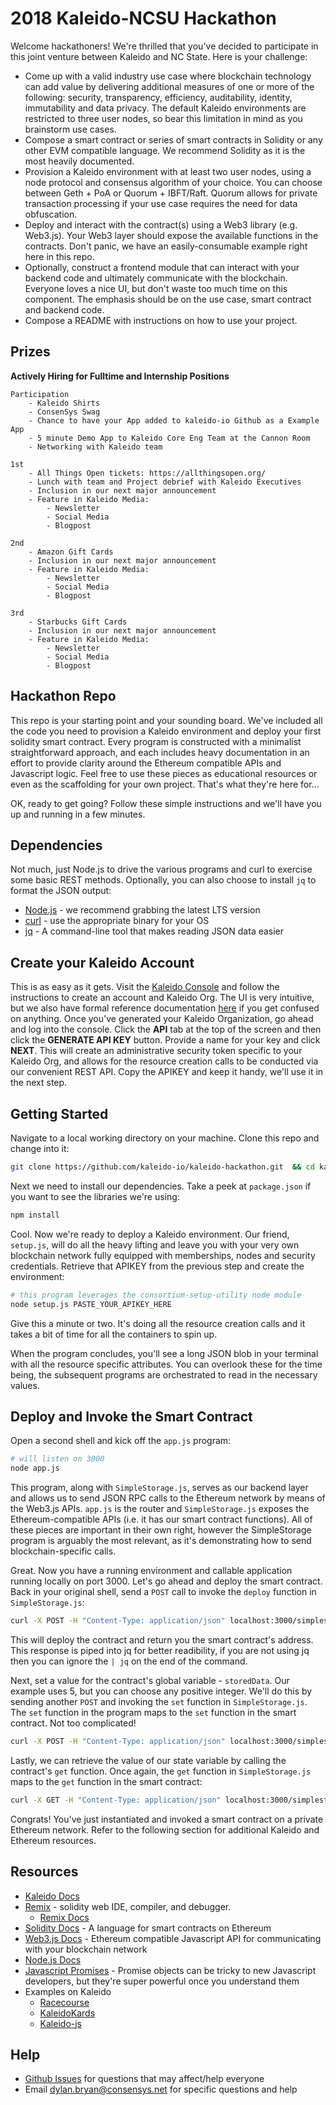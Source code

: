 # 2018 Kaleido-NCSU Hackathon

Welcome hackathoners!  We're thrilled that you've decided to participate in this joint venture between Kaleido and NC State.  Here is your challenge:

* Come up with a valid industry use case where blockchain technology can add value by delivering additional measures of one or more of the following: security, transparency, efficiency, auditability, identity, immutability and data privacy.  The default Kaleido environments are restricted to three user nodes, so bear this limitation in mind as you brainstorm use cases.  
* Compose a smart contract or series of smart contracts in Solidity or any other EVM compatible language.  We recommend Solidity as it is the most heavily documented.
* Provision a Kaleido environment with at least two user nodes, using a node protocol and consensus algorithm of your choice.  You can choose between Geth + PoA or Quorum + IBFT/Raft.  Quorum allows for private transaction processing if your use case requires the need for data obfuscation.
* Deploy and interact with the contract(s) using a Web3 library (e.g. Web3.js).  Your Web3 layer should expose the available functions in the contracts.  Don't panic, we have an easily-consumable example right here in this repo.  
* Optionally, construct a frontend module that can interact with your backend code and ultimately communicate with the blockchain.  Everyone loves a nice UI, but don't waste too much time on this component.  The emphasis should be on the use case, smart contract and backend code.   
* Compose a README with instructions on how to use your project.

## Prizes
**Actively Hiring for Fulltime and Internship Positions**

	Participation
		- Kaleido Shirts
		- ConsenSys Swag
		- Chance to have your App added to kaleido-io Github as a Example App
		- 5 minute Demo App to Kaleido Core Eng Team at the Cannon Room
		- Networking with Kaleido team

	1st
		- All Things Open tickets: https://allthingsopen.org/
		- Lunch with team and Project debrief with Kaleido Executives
		- Inclusion in our next major announcement
		- Feature in Kaleido Media:
			- Newsletter
			- Social Media
			- Blogpost 

	2nd
		- Amazon Gift Cards
		- Inclusion in our next major announcement
		- Feature in Kaleido Media:
			- Newsletter
			- Social Media
			- Blogpost 

	3rd
		- Starbucks Gift Cards 
		- Inclusion in our next major announcement
		- Feature in Kaleido Media:
			- Newsletter
			- Social Media
			- Blogpost 

## Hackathon Repo

This repo is your starting point and your sounding board.  We've included all the code you need to provision a Kaleido environment and deploy your first solidity smart contract.  Every program is constructed with a minimalist straightforward approach, and each includes heavy documentation in an effort to provide clarity around the Ethereum compatible APIs and Javascript logic.  Feel free to use these pieces as educational resources or even as the scaffolding for your own project.  That's what they're here for...

OK, ready to get going?   Follow these simple instructions and we'll have you up and running in a few minutes.

## Dependencies

Not much, just Node.js to drive the various programs and curl to exercise some basic REST methods.  Optionally, you can also choose to install `jq` to format the JSON output:

* [Node.js](https://nodejs.org/en/download/) - we recommend grabbing the latest LTS version
* [curl](https://curl.haxx.se/download.html) - use the appropriate binary for your OS
* [jq](https://stedolan.github.io/jq/) - A command-line tool that makes reading JSON data easier

## Create your Kaleido Account

This is as easy as it gets.  Visit the [Kaleido Console](https://console.kaleido.io/login/signup?orig_url=/) and follow
the instructions to create an account and Kaleido Org.  The UI is very intuitive, but we also have formal reference documentation
[here](http://console.kaleido.io/docs/docs/createnet/) if you get confused on anything.  Once you've generated your
Kaleido Organization, go ahead and log into the console.  Click the **API** tab at the top of the screen and then click the
**GENERATE API KEY** button.  Provide a name for your key and click **NEXT**.  This will create an administrative security token specific to your Kaleido Org, and allows for the resource creation calls to be conducted via our convenient REST API.  Copy the APIKEY and keep it handy, we'll use it in the next step.

## Getting Started

Navigate to a local working directory on your machine.  Clone this repo and change into it:

```sh
git clone https://github.com/kaleido-io/kaleido-hackathon.git  && cd kaleido-hackathon
```

Next we need to install our dependencies.  Take a peek at `package.json` if you want to see the
libraries we're using:

```sh
npm install
```

Cool.  Now we're ready to deploy a Kaleido environment.  Our friend, `setup.js`, will do all the heavy lifting
and leave you with your very own blockchain network fully equipped with memberships, nodes and security
credentials.  Retrieve that APIKEY from the previous step and create the environment:

```sh
# this program leverages the consortium-setup-utility node module
node setup.js PASTE_YOUR_APIKEY_HERE
```

Give this a minute or two.  It's doing all the resource creation calls and it takes a bit of time
for all the containers to spin up.  

When the program concludes, you'll see a long JSON blob in your terminal with all the resource
specific attributes.  You can overlook these for the time being, the subsequent programs are
orchestrated to read in the necessary values.

## Deploy and Invoke the Smart Contract

Open a second shell and kick off the `app.js` program:

```sh
# will listen on 3000
node app.js
```

This program, along with `SimpleStorage.js`, serves as our backend layer and allows us to send JSON RPC calls to the Ethereum network by means of the Web3.js APIs.   `app.js` is the router and `SimpleStorage.js` exposes the Ethereum-compatible APIs (i.e. it has our smart contract functions).  All of these pieces are important in their own right, however the SimpleStorage program is arguably the most relevant, as it's demonstrating how to send blockchain-specific calls.  

Great.  Now you have a running environment and callable application running locally on port 3000.  Let's go ahead and deploy the smart contract.  Back in your original shell, send a `POST` call to invoke the `deploy` function in `SimpleStorage.js`:

```sh
curl -X POST -H "Content-Type: application/json" localhost:3000/simplestorage/deploy | jq
```

This will deploy the contract and return you the smart contract's address. This response is piped into jq for better readibility, if you are not using jq then you can ignore the `| jq` on the end of the command.

Next, set a value for the contract's global variable - `storedData`.  Our example uses 5, but you can choose any positive integer.  We'll do this by sending another `POST` and invoking the `set` function in `SimpleStorage.js`.  The `set` function in the program maps to the `set` function in the smart contract.  Not too complicated!  

```sh
curl -X POST -H "Content-Type: application/json" localhost:3000/simplestorage/set -d '{"value":"5"}' | jq
```

Lastly, we can retrieve the value of our state variable by calling the contract's `get` function.  Once again, the `get` function in `SimpleStorage.js` maps to the `get` function in the smart contract:

```sh
curl -X GET -H "Content-Type: application/json" localhost:3000/simplestorage/get | jq
```

Congrats!  You've just instantiated and invoked a smart contract on a private Ethereum network.  Refer to the following section for additional Kaleido and Ethereum resources.  

## Resources
- [Kaleido Docs](http://console.kaleido.io/docs/docs/home/)
- [Remix](https://remix.ethereum.org) - solidity web IDE, compiler, and debugger.
   - [Remix Docs](https://remix.readthedocs.io/en/latest/)
- [Solidity Docs](https://solidity.readthedocs.io/en/v0.4.24/) - A language for smart contracts on Ethereum
- [Web3.js Docs](https://web3js.readthedocs.io/en/1.0/) - Ethereum compatible Javascript API for communicating with your blockchain network
- [Node.js Docs](https://nodejs.org/dist/latest-v8.x/docs/api/)
- [Javascript Promises](https://developer.mozilla.org/en-US/docs/Web/JavaScript/Reference/Global_Objects/Promise) - Promise objects can be tricky to new Javascript developers, but they're super powerful once you understand them
- Examples on Kaleido
    - [Racecourse](https://github.com/kaleido-io/racecourse)
    - [KaleidoKards](https://github.com/kaleido-io/KaleidoKards/)
    - [Kaleido-js](https://github.com/kaleido-io/kaleido-js)

## Help
- [Github Issues](https://github.com/kaleido-io/kaleido-hackathon/issues/new) for questions that may affect/help everyone
- Email <dylan.bryan@consensys.net> for specific questions and help   
